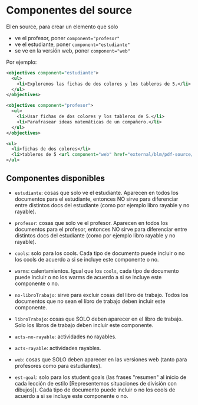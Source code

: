 # Componentes del source

El en source, para crear un elemento que solo 
*  ve el profesor, poner `component="profesor"`
*  ve el estudiante, poner `component="estudiante"`
*  se ve en la versión web, poner `component="web"`

Por ejemplo:
```xml
<objectives component="estudiante">
  <ul>
    <li>Exploremos las fichas de dos colores y los tableros de 5.</li>
  </ul>
</objectives>

<objectives component="profesor">
  <ul>
    <li>Usar fichas de dos colores y los tableros de 5.</li>
    <li>Parafrasear ideas matemáticas de un compañero.</li>
  </ul>
</objectives>

<ul>
  <li>fichas de dos colores</li>
  <li>tableros de 5 <url component="web" href="external/blm/pdf-source/tableros-de-5.pdf">(ver pdf)</url></li>
</ul>
```

## Componentes disponibles

*  `estudiante`: cosas que solo ve el estudiante. Aparecen en todos los documentos para el estudiante, entonces NO sirve para diferenciar entre distintos docs del estudiante (como por ejemplo libro rayable y no rayable).

*  `profesor`: cosas que solo ve el profesor. Aparecen en todos los documentos para el profesor, entonces NO sirve para diferenciar entre distintos docs del estudiante (como por ejemplo libro rayable y no rayable).

*  `cools`: solo para los cools. Cada tipo de documento puede incluir o no los cools de acuerdo a si se incluye este componente o no.

*  `warms`: calentamientos. Igual que los `cools`, cada tipo de documento puede incluir o no los warms de acuerdo a si se incluye este componente o no.

*  `no-libroTrabajo`: sirve para excluir cosas del libro de trabajo. Todos los documentos que no sean el libro de trabajo deben incluir este componente.

*  `libroTrabajo`: cosas que SOLO deben aparecer en el libro de trabajo. Solo los libros de trabajo deben incluir este componente.

*  `acts-no-rayable`: actividades no rayables.  
  
*  `acts-rayable`: actividades rayables.

*  `web`: cosas que SOLO deben aparecer en las versiones web (tanto para profesores como para estudiantes).

*  `est-goal`: solo para los student goals (las frases "resumen" al inicio de cada lección de estilo [Representemos situaciones de división con dibujos]). Cada tipo de documento puede incluir o no los cools de acuerdo a si se incluye este componente o no.